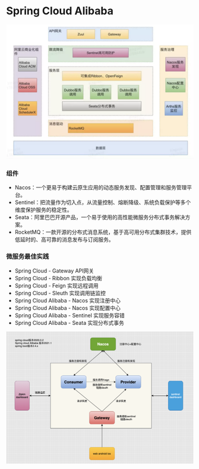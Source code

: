 # Spring Cloud Alibaba

  

![](/images/spring/springcloud/SpringCloudAlibabaAll.png "Spring Cloud Alibaba")

### 组件
* Nacos：一个更易于构建云原生应用的动态服务发现、配置管理和服务管理平台。
* Sentinel：把流量作为切入点，从流量控制、熔断降级、系统负载保护等多个维度保护服务的稳定性。
* Seata：阿里巴巴开源产品，一个易于使用的高性能微服务分布式事务解决方案。
* RocketMQ：一款开源的分布式消息系统，基于高可用分布式集群技术，提供低延时的、高可靠的消息发布与订阅服务。

### 微服务最佳实践
* Spring Cloud - Gateway API网关
* Spring Cloud - Ribbon 实现负载均衡
* Spring Cloud - Feign 实现远程调用
* Spring Cloud - Sleuth 实现调用链监控
* Spring Cloud Alibaba - Nacos 实现注册中心
* Spring Cloud Alibaba - Nacos 实现配置中心
* Spring Cloud Alibaba - Sentinel  实现服务容错
* Spring Cloud Alibaba - Seata 实现分布式事务

![](/images/spring/springcloud/SpringCloudAlibaba.png "Spring Cloud Alibaba 组件")
